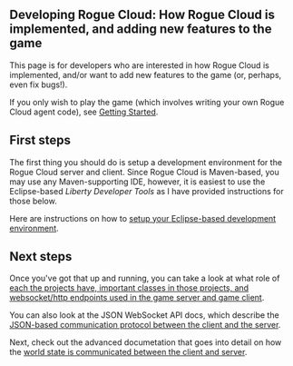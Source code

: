
## Developing Rogue Cloud: How Rogue Cloud is implemented, and adding new features to the game

This page is for developers who are interested in how Rogue Cloud is implemented, and/or want to add new features to the game (or, perhaps, even fix bugs!).

If you only wish to play the game (which involves writing your own Rogue Cloud agent code), see [Getting Started](GettingStarted.md).


## First steps

The first thing you should do is setup a development environment for the Rogue Cloud server and client. Since Rogue Cloud is Maven-based, you may use any Maven-supporting IDE, however, it is easiest to use the Eclipse-based *Liberty Developer Tools* as I have provided instructions for those below.

Here are instructions on how to [setup your Eclipse-based development environment](Create-a-Game-Server-DevEnv.md).

## Next steps

Once you've got that up and running, you can take a look at what role of [each the projects have, important classes in those projects, and websocket/http endpoints used in the game server and game client](RCDevArchitecture.md).

You can also look at the JSON WebSocket API docs, which describe the [JSON-based communication protocol between the client and the server](RogueCloudJsonApi.md).

Next, check out the advanced documetation that goes into detail on how the [world state is communicated between the client and server](RogueCloudJsonWorldState.md).
